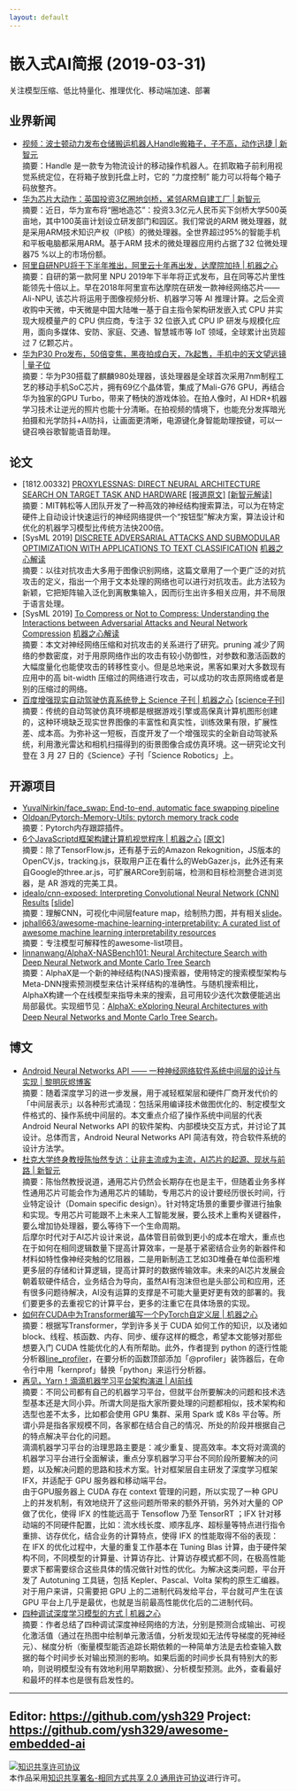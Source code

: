 ```yaml
---
layout: default
---
```


# 嵌入式AI简报 (2019-03-31)

关注模型压缩、低比特量化、推理优化、移动端加速、部署

## 业界新闻

- [视频：波士顿动力发布仓储搬运机器人Handle搬箱子，子不高，动作迅捷 | 新智元](https://mp.weixin.qq.com/s?timestamp=1554017543&src=3&ver=1&signature=BqWMSdNcT5ey46yqvZ5g0hWq6d3yBDqH9TZzsSE-p39iMbJOaJjJ0QWPq3kjjS0XUPUx-Q*KtHu8WCAAYZR4552dGt*G70M7QuVbmOUAwUI6gxJ4DXD*jdkQRlEuSVeHwww4jFVs7W5VWjPV5zfBW-*PUfU23xK9UFp4gDNHtNY=)  
摘要：Handle 是一款专为物流设计的移动操作机器人。在抓取箱子前利用视觉系统定位，在将箱子放到托盘上时，它的 “力度控制” 能力可以将每个箱子码放整齐。  
- [华为芯片大动作：英国投资3亿圈地剑桥，紧邻ARM自建工厂 | 新智元](https://mp.weixin.qq.com/s?timestamp=1554017543&src=3&ver=1&signature=BqWMSdNcT5ey46yqvZ5g0hWq6d3yBDqH9TZzsSE-p39iMbJOaJjJ0QWPq3kjjS0XUPUx-Q*KtHu8WCAAYZR452KNy2tBEoz3FM2G0sh8xw*ySx*UaVgMViAqEblCzcBoqWKRh93PF3gyCqzl023YC4EMvpIJjt-HMwTCzzKDuSY=)  
摘要：近日，华为宣布将“圈地造芯”：投资3.3亿元人民币买下剑桥大学500英亩地，其中100英亩计划设立研发部门和园区。我们常说的ARM 微处理器，就是采用ARM技术知识产权（IP核）的微处理器。全世界超过95%的智能手机和平板电脑都采用ARM。基于ARM 技术的微处理器应用约占据了32 位微处理器75 %以上的市场份额。  
- [阿里自研NPU将于下半年推出，阿里云十年再出发，达摩院加持 | 机器之心](https://mp.weixin.qq.com/s?timestamp=1554020674&src=3&ver=1&signature=a9hfB46lVDgHOugBADk632*36td1d0ptgq4Gcse1SeRBSb7sfq*EVLCELqe*r9y9TbDOhuZgeQH5QFCTaxmK91zdG14MNXFvWGyyP3ykrx7zSyoiYr1UsC3mDGr-NExPJGFhJdGH4TN-6cTET5zhLaIY-*6rIeEHbsFEmJxckyE=)  
摘要：自研的第一款阿里 NPU 2019年下半年将正式发布，且在同等芯片里性能领先十倍以上。早在2018年阿里宣布达摩院在研发一款神经网络芯片——Ali-NPU, 该芯片将运用于图像视频分析、机器学习等 AI 推理计算。之后全资收购中天微，中天微是中国大陆唯一基于自主指令架构研发嵌入式 CPU 并实现大规模量产的 CPU 供应商，专注于 32 位嵌入式 CPU IP 研发与规模化应用，面向多媒体、安防、家庭、交通、智慧城市等 IoT 领域，全球累计出货超过 7 亿颗芯片。   
- [华为P30 Pro发布，50倍变焦，黑夜拍成白天，7k起售，手机中的天文望远镜 | 量子位](https://mp.weixin.qq.com/s/xFec5gjMZeOCajqimB_t7A)  
摘要：华为P30搭载了麒麟980处理器，该处理器是全球首次采用7nm制程工艺的移动手机SoC芯片，拥有69亿个晶体管，集成了Mali-G76 GPU，再结合华为独家的GPU Turbo，带来了畅快的游戏体验。在拍人像时，AI HDR+机器学习技术让逆光的照片也能十分清晰。在拍视频的情境下，也能充分发挥暗光拍摄和光学防抖+AI防抖，让画面更清晰，电源键化身智能助理按键，可以一键召唤谷歌智能语音助理。

## 论文

- [1812.00332] [PROXYLESSNAS: DIRECT NEURAL ARCHITECTURE SEARCH ON TARGET TASK AND HARDWARE](https://arxiv.org/pdf/1812.00332.pdf) [[报道原文]](http://news.mit.edu/2019/convolutional-neural-network-automation-0321) [[新智元解读]](https://mp.weixin.qq.com/s?timestamp=1554017543&src=3&ver=1&signature=BqWMSdNcT5ey46yqvZ5g0hWq6d3yBDqH9TZzsSE-p39iMbJOaJjJ0QWPq3kjjS0XUPUx-Q*KtHu8WCAAYZR45z97KYswLQsVmV-lRn1ctVq64fdDH*WwE8HY50*iqolFwj3ocfQ8CpOrlCpAKn1EWnZ0BTGH5VVQEux*M72cd-Q=)  
摘要：MIT韩松等人团队开发了一种高效的神经结构搜索算法，可以为在特定硬件上自动设计快速运行的神经网络提供一个“按钮型”解决方案，算法设计和优化的机器学习模型比传统方法快200倍。  
- [SysML 2019] [DISCRETE ADVERSARIAL ATTACKS AND SUBMODULAR OPTIMIZATION WITH APPLICATIONS TO TEXT CLASSIFICATION](https://www.sysml.cc/doc/2019/79.pdf) [机器之心解读](https://mp.weixin.qq.com/s?timestamp=1554020674&src=3&ver=1&signature=a9hfB46lVDgHOugBADk632*36td1d0ptgq4Gcse1SeRBSb7sfq*EVLCELqe*r9y9TbDOhuZgeQH5QFCTaxmK90m9t7qRUOR3YBHlyU6pzljiMSBDGAfl2UIJ7xU1eW7j7zVxX3ATJLIGWrs6zBH7ZggSHsvC3wRIgKlDZpKHOVc=)  
摘要：以往对抗攻击大多用于图像识别网络，这篇文章用了一个更广泛的对抗攻击的定义，指出一个用于文本处理的网络也可以进行对抗攻击。此方法较为新颖，它把矩阵输入泛化到离散集输入，因而衍生出许多相关应用，并不局限于语言处理。  
- [SysML 2019] [To Compress or Not to Compress: Understanding the Interactions between Adversarial Attacks and Neural Network Compression](https://www.sysml.cc/doc/2019/127.pdf) [机器之心解读](https://mp.weixin.qq.com/s?timestamp=1554020674&src=3&ver=1&signature=a9hfB46lVDgHOugBADk632*36td1d0ptgq4Gcse1SeRBSb7sfq*EVLCELqe*r9y9TbDOhuZgeQH5QFCTaxmK90m9t7qRUOR3YBHlyU6pzljiMSBDGAfl2UIJ7xU1eW7j7zVxX3ATJLIGWrs6zBH7ZggSHsvC3wRIgKlDZpKHOVc=)  
摘要：本文对神经网络压缩和对抗攻击的关系进行了研究。pruning 减少了网络的参数密度，对于用原网络作出的攻击有较小防御性，对参数和激活函数的大幅度量化也能使攻击的转移性变小。但是总地来说，黑客如果对大多数现有应用中的高 bit-width 压缩过的网络进行攻击，可以成功的攻击原网络或者是别的压缩过的网络。
- [百度增强现实自动驾驶仿真系统登上 Science 子刊 | 机器之心](https://mp.weixin.qq.com/s?timestamp=1554020674&src=3&ver=1&signature=a9hfB46lVDgHOugBADk632*36td1d0ptgq4Gcse1SeRBSb7sfq*EVLCELqe*r9y9TbDOhuZgeQH5QFCTaxmK95Akg4-nHBHz3V023HAlQqE7y5dYrb9ytOzNsgC6uHZIIPbCx4YvUek8eA926iNd*96eyPGjsxMTrnYJK94RdSU=) [[science子刊]](http://robotics.sciencemag.org/content/4/28/eaaw0863.full)  
摘要：传统的自动驾驶仿真环境都是根据游戏引擎或高保真计算机图形创建的，这种环境缺乏现实世界图像的丰富性和真实性，训练效果有限，扩展性差、成本高。为弥补这一短板，百度开发了一个增强现实的全新自动驾驶系统，利用激光雷达和相机扫描得到的街景图像合成仿真环境。这一研究论文刊登在 3 月 27 日的《Science》子刊「Science Robotics」上。

## 开源项目

- [YuvalNirkin/face_swap: End-to-end, automatic face swapping pipeline](https://github.com/YuvalNirkin/face_swap)  
- [Oldpan/Pytorch-Memory-Utils: pytorch memory track code](https://github.com/Oldpan/Pytorch-Memory-Utils)  
摘要：Pytorch内存跟踪插件。  
- [6个JavaScriptd框架构建计算机视觉程序 | 机器之心](https://mp.weixin.qq.com/s?timestamp=1554020674&src=3&ver=1&signature=a9hfB46lVDgHOugBADk632*36td1d0ptgq4Gcse1SeRBSb7sfq*EVLCELqe*r9y9TbDOhuZgeQH5QFCTaxmK9-03R03DYMBzd1FjGFI0PxWQVT3NGar9a81CUlngr62L9gUhG*ZUpdTMwfePaGiQmxdoBk10UGk3zQ*z66FkJJQ=) [[原文]](https://medium.freecodecamp.org/computer-vision-js-frameworks-you-need-to-know-b233996103ce)  
摘要：除了TensorFlow.js，还有基于云的Amazon Rekognition，JS版本的OpenCV.js，tracking.js，获取用户正在看什么的WebGazer.js，此外还有来自Google的three.ar.js，可扩展ARCore到前端，检测和目标检测整合进浏览器，是 AR 游戏的完美工具。
- [idealo/cnn-exposed: Interpreting Convolutional Neural Network (CNN) Results](https://github.com/idealo/cnn-exposed) [[slide]](https://speakerdeck.com/tanujjain/demystifying-the-neural-network-black-box)  
摘要：理解CNN，可视化中间层feature map，绘制热力图，并有相关[slide](https://speakerdeck.com/tanujjain/demystifying-the-neural-network-black-box)。  
- [jphall663/awesome-machine-learning-interpretability: A curated list of awesome machine learning interpretability resources](https://github.com/jphall663/awesome-machine-learning-interpretability)  
摘要：专注模型可解释性的awesome-list项目。  
- [linnanwang/AlphaX-NASBench101: Neural Architecture Search with Deep Neural Network and Monte Carlo Tree Search](https://github.com/linnanwang/AlphaX-NASBench101)  
摘要：AlphaX是一个新的神经结构(NAS)搜索器，使用特定的搜索模型架构与Meta-DNN搜索预测模型来估计采样结构的准确性。与随机搜索相比，AlphaX构建一个在线模型来指导未来的搜索，且可用较少迭代次数便能逃出局部最优。实现细节见：[AlphaX: eXploring Neural Architectures with Deep Neural Networks and Monte Carlo Tree Search](https://arxiv.org/pdf/1903.11059.pdf)。  

## 博文

- [Android Neural Networks API —— 一种神经网络软件系统中间层的设计与实现 | 黎明灰烬博客](https://jackwish.net/on-android-nnapi.html)  
摘要：随着深度学习的进一步发展，用于减轻框架层和硬件厂商开发代价的「中间层表示」以各种形式涌现：包括采用编译技术做图优化的、制定模型文件格式的、操作系统中间层的。本文重点介绍了操作系统中间层的代表 Android Neural Networks API 的软件架构、内部模块交互方式，并讨论了其设计。总体而言，Android Neural Networks API 简洁有效，符合软件系统的设计方法学。  
- [杜克大学终身教授陈怡然专访：让非主流成为主流，AI芯片的起源、现状与前路 | 新智元](https://mp.weixin.qq.com/s?timestamp=1554017543&src=3&ver=1&signature=BqWMSdNcT5ey46yqvZ5g0hWq6d3yBDqH9TZzsSE-p39iMbJOaJjJ0QWPq3kjjS0XUPUx-Q*KtHu8WCAAYZR450sZQGQFtPQQ7Bvi3W2crLTyf4sq8CjVqjEsb6CZCiRJtSg9cz5qMMWg4wyqGwVf5n3tvwJ6elmRj0QC20NReEg=)  
摘要：陈怡然教授说道，通用芯片仍然会长期存在也是主干，但随着业务多样性通用芯片可能会作为通用芯片的辅助，专用芯片的设计要经历很长时间，行业特定设计（Domain specific design）。针对特定场景的重要步骤进行抽象和实现。专用芯片可能跟不上未来人工智能发展，要么技术上重构关键器件，要么增加协处理器，要么等待下一个生命周期。  
后摩尔时代对于AI芯片设计来说，晶体管目前做到更小的成本在增大，重点也在于如何在相同逻辑数量下提高计算效率，一是基于紧密结合业务的新器件和材料如特性像神经突触的忆阻器，二是用新制造工艺如3D堆叠在单位面积堆更多层的存储和计算逻辑，提高计算时的数据传输效率。未来的AI芯片发展会朝着软硬件结合，业务结合为导向，虽然AI有泡沫但也是头部公司和应用，还有很多问题待解决，AI没有运算的支撑是不可能大量更好更有效的部署的。我们要更多的去重视它的计算平台，更多的注重它在具体场景的实现。  
- [如何在CUDA中为Transformer编写一个PyTorch自定义层 | 机器之心](https://mp.weixin.qq.com/s?timestamp=1554020674&src=3&ver=1&signature=a9hfB46lVDgHOugBADk632*36td1d0ptgq4Gcse1SeRBSb7sfq*EVLCELqe*r9y9TbDOhuZgeQH5QFCTaxmK90koIw9VI0QTfXZ0cotgdF7VnIToD6wqw*X0OStTFbJvf*kegxWAMnUKsjZfq7*ykRmhRxT6HbPnSTmrDjVXAXQ=)  
摘要：根据写Transformer，学到许多关于 CUDA 如何工作的知识，以及诸如 block、线程、核函数、内存、同步、缓存这样的概念，希望本文能够对那些想要入门 CUDA 性能优化的人有所帮助。此外，作者提到 python 的逐行性能分析器[line_profiler](https://github.com/rkern/line_profiler)，在要分析的函数顶部添加「@profiler」装饰器后，在命令行中用「kernprof」替换「python」来运行分析器。  
- [再见，Yarn！滴滴机器学习平台架构演进 | AI前线](https://mp.weixin.qq.com/s/iTfHv8EFx4O4G1sNxsuMkg)  
摘要：不同公司都有自己的机器学习平台，但就平台所要解决的问题和技术选型基本还是大同小异。所谓大同是指大家所要处理的问题都相似，技术架构和选型也差不太多，比如都会使用 GPU 集群、采用 Spark 或 K8s 平台等。所谓小异是指各家规模不同，各家都在结合自己的情况、所处的阶段并根据自己的特点解决平台化的问题。  
滴滴机器学习平台的治理思路主要是：减少重复、提高效率。本文将对滴滴的机器学习平台进行全面解读，重点分享机器学习平台不同阶段所要解决的问题，以及解决问题的思路和技术方案。针对框架层自主研发了深度学习框架 IFX，并适配于 GPU 服务器和移动端平台。  
由于GPU服务器上 CUDA 存在 context 管理的问题，所以实现了一种 GPU 上的并发机制，有效地绕开了这些问题所带来的额外开销，另外对大量的 OP 做了优化，使得 IFX 的性能远高于 Tensoflow 乃至 TensorRT ；IFX 针对移动端的不同硬件配置，比如：流水线长度、顺序乱序、超标量等特点进行指令重排、访存优化，结合业务的计算特点，使得 IFX 的性能取得不俗的表现：  
在 IFX 的优化过程中，大量的重复工作基本在 Tuning Blas 计算，由于硬件架构不同，不同模型的计算量、计算访存比、计算访存模式都不同，在极高性能要求下都需要综合这些具体的情况做针对性的优化。为解决这类问题，平台开发了 Autotuning 工具链，包括 Kepler、Pascal、Volta 架构的原生汇编器。对于用户来讲，只需要把 GPU 上的二进制代码发给平台，平台就可产生在该 GPU 平台上几乎是最优，也就是当前最高性能优化后的二进制代码。  
- [四种调试深度学习模型的方式 | 机器之心](https://mp.weixin.qq.com/s?timestamp=1554020674&src=3&ver=1&signature=a9hfB46lVDgHOugBADk632*36td1d0ptgq4Gcse1SeRBSb7sfq*EVLCELqe*r9y9TbDOhuZgeQH5QFCTaxmK9zq4nn2v1YDb*BFT6Vi7PW7UFaQriBYplNZAm8npApxDuq7UzD9LMiLydXNgWZBdA5PHaMipkagHU6DtjAp6Hvg=)  
摘要：作者总结了四种调试深度神经网络的方法，分别是预测合成输出、可视化激活值（通过在热图中绘制单元激活值，分析发现如无法传导梯度的死神经元）、梯度分析（衡量模型能否追踪长期依赖的一种简单方法是去检查输入数据的每个时间步长对输出预测的影响。如果后面的时间步长具有特别大的影响，则说明模型没有有效地利用早期数据）、分析模型预测。此外，查看最好和最坏的样本也是很有启发性的。  


----

Editor: https://github.com/ysh329
Project: https://github.com/ysh329/awesome-embedded-ai
----

<a rel="license" href="http://creativecommons.org/licenses/by-sa/2.0/"><img alt="知识共享许可协议" style="border-width:0" src="https://i.creativecommons.org/l/by-sa/2.0/88x31.png" /></a><br />本作品采用<a rel="license" href="http://creativecommons.org/licenses/by-sa/2.0/">知识共享署名-相同方式共享 2.0 通用许可协议</a>进行许可。
